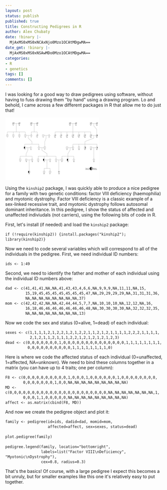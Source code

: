 ```yaml
---
layout: post
status: publish
published: true
title: Constructing Pedigrees in R
author: Alex Chubaty
date: !binary |-
  MjAxMS0xMS0xNCAxNjo0Mzo1OCAtMDgwMA==
date_gmt: !binary |-
  MjAxMS0xMS0xNSAwMDo0Mzo1OCAtMDgwMA==
categories:
- R
- genetics
tags: []
comments: []
---
```


I was looking for a good way to draw pedigrees using software, without having to fuss drawing them "by hand" using a drawing program. Lo and behold, I came across a few different packages in R that allow me to do just that!

<a href="/uploads/2013/04/pedigree.png"><img class="alignnone size-medium wp-image-60" alt="pedigree" src="/uploads/2013/04/pedigree-300x200.png" width="300" height="200" /></a>

Using the `kinship2` package, I was quickly able to produce a nice pedigree for a family with two genetic conditions: factor VIII deficiency (haemophilia) and myotonic dystrophy. Factor VIII deficiency is a classic example of a sex-linked recessive trait, and myotonic dystrophy follows autosomal dominant inheritance. In this pedigree, I show the status of affected and unaffected indiviudals (not carriers), using the following bits of code in R.

First, let's install (if needed) and load the `kinship2` package:

```
if (!require(kinship2)) {install.packages("kinship2"); library(kinship2)}
```

Now we need to code several variables which will correspond to all of the individuals in the pedigree. First, we need individual ID numbers:

```
ids <- 1:49 
```

Second, we need to identify the father and mother of each individual using the individual ID numbers above:

```{r}
dad <- c(41,41,41,NA,NA,41,43,43,4,6,6,NA,9,9,9,NA,11,11,NA,15,
		 15,19,45,45,45,45,45,45,45,47,NA,29,29,29,29,NA,31,31,31,36,
		 NA,NA,NA,NA,NA,NA,NA,NA,37)
mom <- c(42,42,42,NA,NA,42,44,44,5,7,7,NA,10,10,10,NA,12,12,NA,16,
		 16,18,46,46,46,46,46,46,46,48,NA,30,30,30,30,NA,32,32,32,35,
		 NA,NA,NA,NA,NA,NA,NA,NA,13) 
```

Now we code the sex and status (0=alive, 1=dead) of each individual:

```{r}
sexes <- c(1,1,1,1,2,1,2,2,1,2,1,2,2,1,1,2,1,2,1,1,1,1,2,2,2,1,1,1,1,
		   2,1,2,1,1,2,1,1,1,2,2,1,2,1,2,1,2,1,2,3)
dead <- c(0,0,0,0,0,0,0,1,0,0,0,0,0,0,0,0,0,0,0,0,0,0,1,1,1,1,1,1,1,1,
		  0,0,0,0,0,0,0,0,0,0,1,1,1,1,1,1,1,1,0) 
```

Here is where we code the affected status of each individual (0=unaffected, 1=affected, NA=unknown). We need to bind these columns together in a matrix (you can have up to 4 traits; one per column):

```{r}
F8 <- c(0,0,0,0,0,0,0,0,0,0,1,0,0,0,1,0,0,0,0,0,0,1,0,0,0,0,0,0,0,0,
		0,0,0,0,0,0,0,1,0,0,NA,NA,NA,NA,NA,NA,NA,NA,NA)
MD <- c(0,0,0,0,0,0,0,0,0,0,0,0,0,0,0,0,0,0,0,0,0,0,NA,NA,NA,NA,NA,NA,NA,1,
		0,0,0,1,1,0,0,0,0,0,NA,NA,NA,NA,NA,NA,NA,NA,NA)
affect <- as.matrix(cbind(F8, MD))
```

And now we create the pedigree object and plot it:

```{r}
family <- pedigree(id=ids, dadid=dad, momid=mom,
				   affected=affect, sex=sexes, status=dead)

plot.pedigree(family)

pedigree.legend(family, location="bottomright",
				labels=list("Factor VIII\nDeficiency", "Myotonic\nDystrophy"),
				cex=0.8, radius=0.3)
```

That's the basics! Of course, with a large pedigree I expect this becomes a bit unruly, but for smaller examples like this one it's relatively easy to put together.
